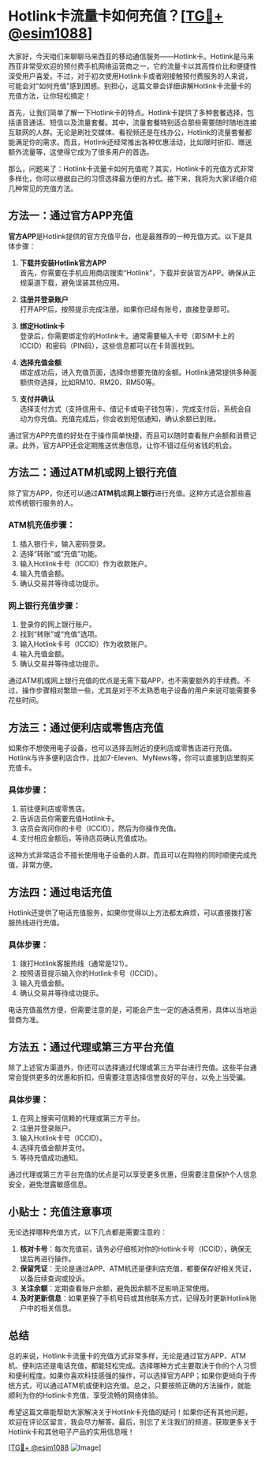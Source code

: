 # Hotlink卡流量卡如何充值？[[TG💪+ @esim1088](https://t.me/s/esim1088)]

大家好，今天咱们来聊聊马来西亚的移动通信服务——Hotlink卡。Hotlink是马来西亚非常受欢迎的预付费手机网络运营商之一，它的流量卡以其高性价比和便捷性深受用户喜爱。不过，对于初次使用Hotlink卡或者刚接触预付费服务的人来说，可能会对“如何充值”感到困惑。别担心，这篇文章会详细讲解Hotlink卡流量卡的充值方法，让你轻松搞定！

首先，让我们简单了解一下Hotlink卡的特点。Hotlink卡提供了多种套餐选择，包括语音通话、短信以及流量套餐。其中，流量套餐特别适合那些需要随时随地连接互联网的人群。无论是刷社交媒体、看视频还是在线办公，Hotlink的流量套餐都能满足你的需求。而且，Hotlink还经常推出各种优惠活动，比如限时折扣、赠送额外流量等，这使得它成为了很多用户的首选。

那么，问题来了：Hotlink卡流量卡如何充值呢？其实，Hotlink卡的充值方式非常多样化，你可以根据自己的习惯选择最方便的方式。接下来，我将为大家详细介绍几种常见的充值方法。

## 方法一：通过官方APP充值

**官方APP**是Hotlink提供的官方充值平台，也是最推荐的一种充值方式。以下是具体步骤：

1. **下载并安装Hotlink官方APP**  
   首先，你需要在手机应用商店搜索“Hotlink”，下载并安装官方APP。确保从正规渠道下载，避免误装其他应用。

2. **注册并登录账户**  
   打开APP后，按照提示完成注册。如果你已经有账号，直接登录即可。

3. **绑定Hotlink卡**  
   登录后，你需要绑定你的Hotlink卡。通常需要输入卡号（即SIM卡上的ICCID）和密码（PIN码），这些信息都可以在卡背面找到。

4. **选择充值金额**  
   绑定成功后，进入充值页面，选择你想要充值的金额。Hotlink通常提供多种面额供你选择，比如RM10、RM20、RM50等。

5. **支付并确认**  
   选择支付方式（支持信用卡、借记卡或电子钱包等），完成支付后，系统会自动为你充值。充值完成后，你会收到短信通知，确认余额已到账。

通过官方APP充值的好处在于操作简单快捷，而且可以随时查看账户余额和消费记录。此外，官方APP还会定期推送优惠信息，让你不错过任何省钱的机会。

## 方法二：通过ATM机或网上银行充值

除了官方APP，你还可以通过**ATM机**或**网上银行**进行充值。这种方式适合那些喜欢传统银行服务的人。

### ATM机充值步骤：
1. 插入银行卡，输入密码登录。
2. 选择“转账”或“充值”功能。
3. 输入Hotlink卡号（ICCID）作为收款账户。
4. 输入充值金额。
5. 确认交易并等待成功提示。

### 网上银行充值步骤：
1. 登录你的网上银行账户。
2. 找到“转账”或“充值”选项。
3. 输入Hotlink卡号（ICCID）作为收款账户。
4. 输入充值金额。
5. 确认交易并等待成功提示。

通过ATM机或网上银行充值的优点是无需下载APP，也不需要额外的手续费。不过，操作步骤相对繁琐一些，尤其是对于不太熟悉电子设备的用户来说可能需要多花些时间。

## 方法三：通过便利店或零售店充值

如果你不想使用电子设备，也可以选择去附近的便利店或零售店进行充值。Hotlink与许多便利店合作，比如7-Eleven、MyNews等，你可以直接到店里购买充值卡。

### 具体步骤：
1. 前往便利店或零售店。
2. 告诉店员你需要充值Hotlink卡。
3. 店员会询问你的卡号（ICCID），然后为你操作充值。
4. 支付相应金额后，等待店员确认充值成功。

这种方式非常适合不擅长使用电子设备的人群，而且可以在购物的同时顺便完成充值，非常方便。

## 方法四：通过电话充值

Hotlink还提供了电话充值服务，如果你觉得以上方法都太麻烦，可以直接拨打客服热线进行充值。

### 具体步骤：
1. 拨打Hotlink客服热线（通常是121）。
2. 按照语音提示输入你的Hotlink卡号（ICCID）。
3. 输入充值金额。
4. 确认交易并等待成功提示。

电话充值虽然方便，但需要注意的是，可能会产生一定的通话费用，具体以当地运营商为准。

## 方法五：通过代理或第三方平台充值

除了上述官方渠道外，你还可以选择通过代理或第三方平台进行充值。这些平台通常会提供更多的优惠和折扣，但需要注意选择信誉良好的平台，以免上当受骗。

### 具体步骤：
1. 在网上搜索可信赖的代理或第三方平台。
2. 注册并登录账户。
3. 输入Hotlink卡号（ICCID）。
4. 选择充值金额并支付。
5. 等待充值成功通知。

通过代理或第三方平台充值的优点是可以享受更多优惠，但需要注意保护个人信息安全，避免泄露敏感信息。

## 小贴士：充值注意事项

无论选择哪种充值方式，以下几点都是需要注意的：

1. **核对卡号**：每次充值前，请务必仔细核对你的Hotlink卡号（ICCID），确保无误后再进行操作。
2. **保留凭证**：无论是通过APP、ATM机还是便利店充值，都要保存好相关凭证，以备后续查询或投诉。
3. **关注余额**：定期查看账户余额，避免因余额不足影响正常使用。
4. **及时更新信息**：如果更换了手机号码或其他联系方式，记得及时更新Hotlink账户中的相关信息。

## 总结

总的来说，Hotlink卡流量卡的充值方式非常多样，无论是通过官方APP、ATM机、便利店还是电话充值，都能轻松完成。选择哪种方式主要取决于你的个人习惯和便利程度。如果你喜欢科技感强的操作，可以选择官方APP；如果你更倾向于传统方式，可以通过ATM机或便利店充值。总之，只要按照正确的方法操作，就能顺利为你的Hotlink卡充值，享受流畅的网络体验。

希望这篇文章能帮助大家解决关于Hotlink卡充值的疑问！如果你还有其他问题，欢迎在评论区留言，我会尽力解答。最后，别忘了关注我们的频道，获取更多关于Hotlink卡和其他电子产品的实用信息哦！

[[TG💪+ @esim1088](https://t.me/s/esim1088) ![Image](https://i.postimg.cc/4NQfJmqS/Snipaste-2025-05-13-00-14-12.png)]